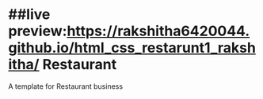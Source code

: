 ##live preview:https://rakshitha6420044.github.io/html_css_restarunt1_rakshitha/
Restaurant
==========

A template for Restaurant business
